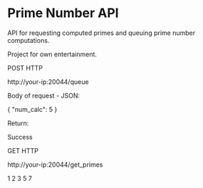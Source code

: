 # Prime Number API
API for requesting computed primes and queuing prime number computations.

Project for own entertainment.

POST HTTP

http://your-ip:20044/queue

Body of request - JSON:

{
    "num_calc": 5
}

Return:

Success

GET HTTP 

http://your-ip:20044/get_primes

1
2
3
5
7
